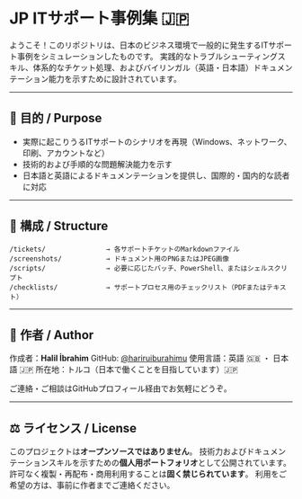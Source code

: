 # JP ITサポート事例集 🇯🇵

ようこそ！このリポジトリは、日本のビジネス環境で一般的に発生するITサポート事例をシミュレーションしたものです。
実践的なトラブルシューティングスキル、体系的なチケット処理、およびバイリンガル（英語・日本語）ドキュメンテーション能力を示すために設計されています。

---

## 🎯 目的 / Purpose

* 実際に起こりうるITサポートのシナリオを再現（Windows、ネットワーク、印刷、アカウントなど）
* 技術的および手順的な問題解決能力を示す
* 日本語と英語によるドキュメンテーションを提供し、国際的・国内的な読者に対応

---

## 📁 構成 / Structure

```
/tickets/               → 各サポートチケットのMarkdownファイル  
/screenshots/           → ドキュメント用のPNGまたはJPEG画像  
/scripts/               → 必要に応じたバッチ、PowerShell、またはシェルスクリプト  
/checklists/            → サポートプロセス用のチェックリスト（PDFまたはテキスト）
```

---

## 👤 作者 / Author

作成者：**Halil İbrahim**
GitHub: [@hariruiburahimu](https://github.com/hariruiburahimu)
使用言語：英語 🇬🇧 ・ 日本語 🇯🇵
所在地：トルコ（日本で働くことを目指しています）🇯🇵

ご連絡・ご相談はGitHubプロフィール経由でお気軽にどうぞ。

---

## ⚖️ ライセンス / License

このプロジェクトは**オープンソースではありません**。
技術力およびドキュメンテーションスキルを示すための**個人用ポートフォリオ**として公開されています。
許可なく複製・再配布・商用利用することは**固く禁じられています**。
利用をご希望の方は、事前に作者までご連絡ください。
